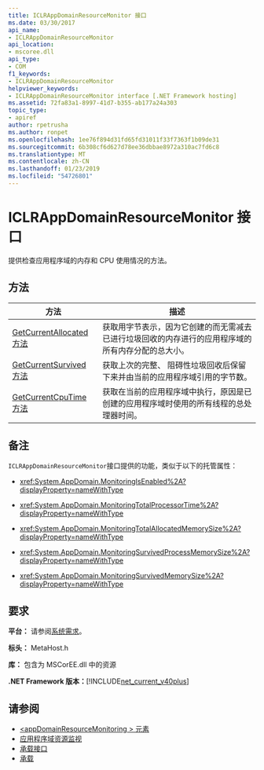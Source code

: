 ```yaml
---
title: ICLRAppDomainResourceMonitor 接口
ms.date: 03/30/2017
api_name:
- ICLRAppDomainResourceMonitor
api_location:
- mscoree.dll
api_type:
- COM
f1_keywords:
- ICLRAppDomainResourceMonitor
helpviewer_keywords:
- ICLRAppDomainResourceMonitor interface [.NET Framework hosting]
ms.assetid: 72fa83a1-8997-41d7-b355-ab177a24a303
topic_type:
- apiref
author: rpetrusha
ms.author: ronpet
ms.openlocfilehash: 1ee76f894d31fd65fd31011f33f7363f1b09de31
ms.sourcegitcommit: 6b308cf6d627d78ee36dbbae8972a310ac7fd6c8
ms.translationtype: MT
ms.contentlocale: zh-CN
ms.lasthandoff: 01/23/2019
ms.locfileid: "54726801"
---
```

# <a name="iclrappdomainresourcemonitor-interface"></a>ICLRAppDomainResourceMonitor 接口
提供检查应用程序域的内存和 CPU 使用情况的方法。  
  
## <a name="methods"></a>方法  
  
|方法|描述|  
|------------|-----------------|  
|[GetCurrentAllocated 方法](../../../../docs/framework/unmanaged-api/hosting/iclrappdomainresourcemonitor-getcurrentallocated-method.md)|获取用字节表示，因为它创建的而无需减去已进行垃圾回收的内存进行的应用程序域的所有内存分配的总大小。|  
|[GetCurrentSurvived 方法](../../../../docs/framework/unmanaged-api/hosting/iclrappdomainresourcemonitor-getcurrentsurvived-method.md)|获取上次的完整、 阻碍性垃圾回收后保留下来并由当前的应用程序域引用的字节数。|  
|[GetCurrentCpuTime 方法](../../../../docs/framework/unmanaged-api/hosting/iclrappdomainresourcemonitor-getcurrentcputime-method.md)|获取在当前的应用程序域中执行，原因是已创建的应用程序域时使用的所有线程的总处理器时间。|  
  
## <a name="remarks"></a>备注  
 `ICLRAppDomainResourceMonitor`接口提供的功能，类似于以下的托管属性：  
  
-   <xref:System.AppDomain.MonitoringIsEnabled%2A?displayProperty=nameWithType>  
  
-   <xref:System.AppDomain.MonitoringTotalProcessorTime%2A?displayProperty=nameWithType>  
  
-   <xref:System.AppDomain.MonitoringTotalAllocatedMemorySize%2A?displayProperty=nameWithType>  
  
-   <xref:System.AppDomain.MonitoringSurvivedProcessMemorySize%2A?displayProperty=nameWithType>  
  
-   <xref:System.AppDomain.MonitoringSurvivedMemorySize%2A?displayProperty=nameWithType>  
  
## <a name="requirements"></a>要求  
 **平台：** 请参阅[系统需求](../../../../docs/framework/get-started/system-requirements.md)。  
  
 **标头：** MetaHost.h  
  
 **库：** 包含为 MSCorEE.dll 中的资源  
  
 **.NET Framework 版本：**[!INCLUDE[net_current_v40plus](../../../../includes/net-current-v40plus-md.md)]  
  
## <a name="see-also"></a>请参阅
- [\<appDomainResourceMonitoring > 元素](../../../../docs/framework/configure-apps/file-schema/runtime/appdomainresourcemonitoring-element.md)
- [应用程序域资源监视](../../../../docs/standard/garbage-collection/app-domain-resource-monitoring.md)
- [承载接口](../../../../docs/framework/unmanaged-api/hosting/hosting-interfaces.md)
- [承载](../../../../docs/framework/unmanaged-api/hosting/index.md)
